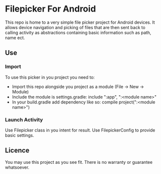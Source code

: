 # Filepicker For Android

This repo is home to a very simple file picker project for Android devices. It allows device
navigation and picking of files that are then sent back to calling activity as abstractions containing
basic information such as path, name ect.

## Use

### Import

To use this picker in you project you need to:

* Import this repo alongside you project as a module (File -> New -> Module)
* Include the module is settings.gradle: include ":app", ":\<module name\>"
* In your build.gradle add dependency like so: compile project(":\<module name>\")

### Launch Activity

Use Filepicker class in you intent for result. Use FilepickerConfig to provide basic settings.

## Licence

You may use this project as you see fit. There is no warranty or guarantee whatsoever.

